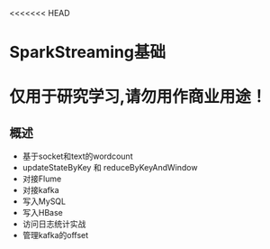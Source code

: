 <<<<<<< HEAD
# SparkStreaming基础
# 仅用于研究学习,请勿用作商业用途！

## 概述
* 基于socket和text的wordcount
* updateStateByKey 和 reduceByKeyAndWindow
* 对接Flume
* 对接kafka
* 写入MySQL
* 写入HBase
* 访问日志统计实战
* 管理kafka的offset
